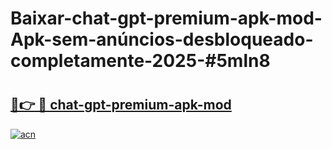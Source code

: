 # Baixar-chat-gpt-premium-apk-mod-Apk-sem-anúncios-desbloqueado-completamente-2025-#5mln8

# <h2><a href="https://ainizakaria.my?title=chat-gpt-premium-apk-mod&ref=24M">🔗👉 🔴 chat-gpt-premium-apk-mod</a></h2>

[![acn](https://github.com/user-attachments/assets/0f9c940e-d8b0-45ae-aac7-cd30a18b3e1c)](https://ainizakaria.my?title=chat-gpt-premium-apk-mod&ref=24M)

